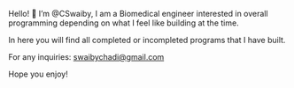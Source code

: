 Hello! 👋 I’m @CSwaiby, I am a Biomedical engineer interested in overall programming depending on what I feel like building at the time.

In here you will find all completed or incompleted programs that I have built.

For any inquiries: swaibychadi@gmail.com

Hope you enjoy!

<!---
CSwaiby/CSwaiby is a ✨ special ✨ repository because its `README.md` (this file) appears on your GitHub profile.
You can click the Preview link to take a look at your changes.
--->
